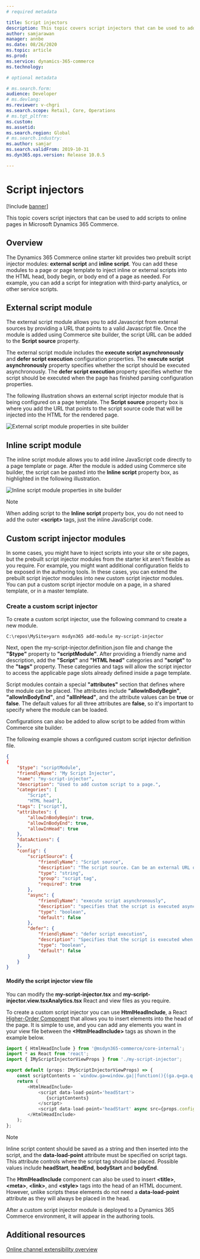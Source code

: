```yaml
---
# required metadata

title: Script injectors
description: This topic covers script injectors that can be used to add scripts to online pages in Microsoft Dynamics 365 Commerce.
author: samjarawan
manager: annbe
ms.date: 08/26/2020
ms.topic: article
ms.prod: 
ms.service: dynamics-365-commerce
ms.technology: 

# optional metadata

# ms.search.form: 
audience: Developer
# ms.devlang: 
ms.reviewer: v-chgri
ms.search.scope: Retail, Core, Operations
# ms.tgt_pltfrm: 
ms.custom: 
ms.assetid: 
ms.search.region: Global
# ms.search.industry: 
ms.author: samjar
ms.search.validFrom: 2019-10-31
ms.dyn365.ops.version: Release 10.0.5

---
```

# Script injectors

[!include [banner](../includes/banner.md)]

This topic covers script injectors that can be used to add scripts to online pages in Microsoft Dynamics 365 Commerce.

## Overview

The Dynamics 365 Commerce online starter kit provides two prebuilt script injector modules: **external script** and **inline script**. You can add these modules to a page or page template to inject inline or external scripts into the HTML head, body begin, or body end of a page as needed. For example, you can add a script for integration with third-party analytics, or other service scripts.

## External script module

The external script module allows you to add Javascript from external sources by providing a URL that points to a valid Javascript file. Once the module is added using Commerce site builder, the script URL can be added to the **Script source** property.

The external script module includes the **execute script asynchronously** and **defer script execution** configuration properties. The **execute script asynchronously** property specifies whether the script should be executed asynchronously. The **defer script execution** property specifies whether the script should be executed when the page has finished parsing configuration properties.

The following illustration shows an external script injector module that is being configured on a page template. The **Script source** property box is where you add the URL that points to the script source code that will be injected into the HTML for the rendered page.

![External script module properties in site builder](media/script-injector.png)

## Inline script module

The inline script module allows you to add inline JavaScript code directly to a page template or page. After the module is added using Commerce site builder, the script can be pasted into the **Inline script** property box, as highlighted in the following illustration. 

![Inline script module properties in site builder](media/inline-script-injector.png)

> [!NOTE]
> When adding script to the **Inline script** property box, you do not need to add the outer **\<script\>** tags, just the inline JavaScript code.

## Custom script injector modules

In some cases, you might have to inject scripts into your site or site pages, but the prebuilt script injector modules from the starter kit aren't flexible as you require. For example, you might want additional configuration fields to be exposed in the authoring tools. In these cases, you can extend the prebuilt script injector modules into new custom script injector modules. You can put a custom script injector module on a page, in a shared template, or in a master template.

### Create a custom script injector

To create a custom script injector, use the following command to create a new module. 

```Console
C:\repos\MySite>yarn msdyn365 add-module my-script-injector
```

Next, open the my-script-injector.definition.json file and change the **"$type"** property to **"scriptModule"**. After providing a friendly name and description, add the **"Script"** and **"HTML head"** categories and **"script"** to the **"tags"** property. These categories and tags will allow the script injector to access the applicable page slots already defined inside a page template.

Script modules contain a special **"attributes"** section that defines where the module can be placed. The attributes include **"allowInBodyBegin"**, **"allowInBodyEnd"**, and **"allInHead"**, and the attribute values can be **true** or **false**. The default values for all three attributes are **false**, so it's important to specify where the module can be loaded.

Configurations can also be added to allow script to be added from within Commerce site builder.  

The following example shows a configured custom script injector definition file.

```json
{
{
    "$type": "scriptModule",
    "friendlyName": "My Script Injector",
    "name": "my-script-injector",
    "description": "Used to add custom script to a page.",
    "categories": [
        "Script",
        "HTML head"],
    "tags": ["script"],
    "attributes": {
        "allowInBodyBegin": true,
        "allowInBodyEnd": true,
        "allowInHead": true
    },
    "dataActions": {        
    },    
    "config": {
        "scriptSource": {
            "friendlyName": "Script source",
            "description": "The script source. Can be an external URL or a relative URL. Relative URLs are resolved from the public folder",
            "type": "string",
            "group": "script tag",
            "required": true
        },
        "async": {
            "friendlyName": "execute script asynchronously",
            "description": "specifies that the script is executed asynchronously",
            "type": "boolean",
            "default": false
        },
        "defer": {
            "friendlyName": "defer script execution",
            "description": "Specifies that the script is executed when the page has finished parsing",
            "type": "boolean",
            "default": false
        }
    }
}
```

#### Modify the script injector view file

You can modify the **my-script-injector.tsx** and **my-script-injector.view.tsxAnalytics.tsx** React and view files as you require. 

To create a custom script injector you can use **HtmlHeadInclude**, a React [Higher-Order Component](https://reactjs.org/docs/higher-order-components.html) that allows you to insert elements into the head of the page. It is simple to use, and you can add any elements you want in your view file between the **\<HtmlHeadInclude\>** tags as shown in the example below.

```typescript
import { HtmlHeadInclude } from '@msdyn365-commerce/core-internal';
import * as React from 'react';
import { IMyScriptInjectorViewProps } from './my-script-injector';

export default (props: IMyScriptInjectorViewProps) => {
    const scriptContents = `window.ga=window.ga||function(){(ga.q=ga.q||[]).push(arguments)};ga.l=+new Date;ga('create', 'UA-XXXXX-Y', 'auto');ga('send', 'pageview')`;
    return (
        <HtmlHeadInclude>
            <script data-load-point='headStart'>
               {scriptContents}
            </script>
            <script data-load-point='headStart' async src={props.config.scriptSource} />
        </HtmlHeadInclude>
    );
};
```

> [!NOTE]
> Inline script content should be saved as a string and then inserted into the script, and the **data-load-point** attribute must be specified on script tags. This attribute controls where the script tag should be placed. Possible values include **headStart**, **headEnd**, **bodyStart** and **bodyEnd**.

The **HtmlHeadInclude** component can also be used to insert **\<title\>**, **\<meta\>**, **\<link\>**, and **\<style\>** tags into the head of an HTML document. However, unlike scripts these elements do not need a **data-load-point** attribute as they will always be placed in the head.

After a custom script injector module is deployed to a Dynamics 365 Commerce environment, it will appear in the authoring tools.

## Additional resources

[Online channel extensibility overview](overview.md)
